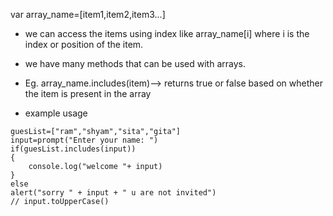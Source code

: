 var array_name=[item1,item2,item3...]

- we can access the items using index like array_name[i] where i is the index or position of the item.

- we have many methods that can be used with arrays.
- Eg. array_name.includes(item)--> returns true or false based on whether the item is present in the array

- example usage

```
guesList=["ram","shyam","sita","gita"]
input=prompt("Enter your name: ")
if(guesList.includes(input))
{
    console.log("welcome "+ input)
}
else
alert("sorry " + input + " u are not invited")
// input.toUpperCase()
```
